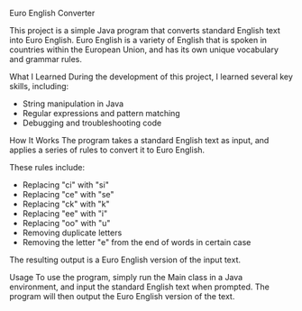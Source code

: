 Euro English Converter

This project is a simple Java program that converts standard English text into Euro English.
Euro English is a variety of English that is spoken in countries within the European Union, and has its own unique vocabulary and grammar rules.

What I Learned
During the development of this project, I learned several key skills, including:

- String manipulation in Java
- Regular expressions and pattern matching
- Debugging and troubleshooting code

How It Works
The program takes a standard English text as input, and applies a series of rules to convert it to Euro English.

These rules include:

- Replacing "ci" with "si"
- Replacing "ce" with "se"
- Replacing "ck" with "k"
- Replacing "ee" with "i"
- Replacing "oo" with "u"
- Removing duplicate letters
- Removing the letter "e" from the end of words in certain case

The resulting output is a Euro English version of the input text.

Usage
To use the program, simply run the Main class in a Java environment, and input the standard English text when prompted. The program will then output the Euro English version of the text.

